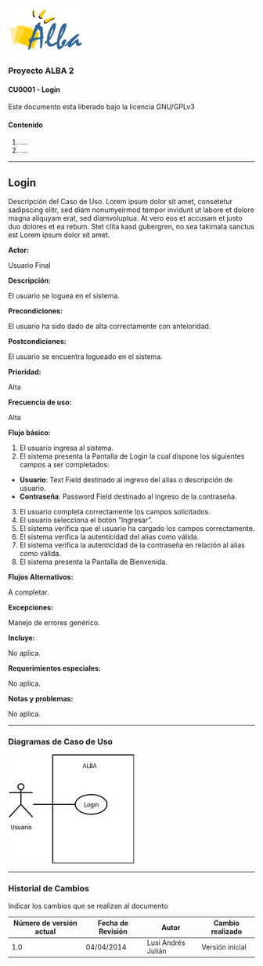 ![Logo](images/logo.png)

### Proyecto ALBA 2
#### CU0001 - Login

Este documento esta liberado bajo la licencia GNU/GPLv3

#### Contenido

1. ....
2. ....

---

## Login
Descripción del Caso de Uso. Lorem ipsum dolor sit amet, consetetur sadipscing elitr, 
sed diam nonumyeirmod tempor invidunt ut labore et dolore magna aliquyam erat, sed diamvoluptua. 
At vero eos et accusam et justo duo dolores et ea rebum. Stet clita kasd gubergren, 
no sea takimata sanctus est Lorem ipsum dolor sit amet.

**Actor:**

Usuario Final

**Descripción:**

El usuario se loguea en el sistema.

**Precondiciones:**

El usuario ha sido dado de alta correctamente con anteioridad.

**Postcondiciones:**

El usuario se encuentra logueado en el sistema.

**Prioridad:**

Alta

**Frecuencia de uso:**

Alta

**Flujo básico:**

1. El usuario ingresa al sistema.
2. El sistema presenta la Pantalla de Login la cual dispone los siguientes campos a ser completados:
  * **Usuario**: Text Field destinado al ingreso del alias o descripción de usuario. 
  * **Contraseña**: Password Field destinado al ingreso de la contraseña. 
3. El usuario completa correctamente los campos solicitados.
4. El usuario selecciona el botón “Ingresar”.
5. El sistema verifica que el usuario ha cargado los campos correctamente.
6. El sistema verifica la autenticidad del alias como válida.
7. El sistema verifica la autenticidad de la contraseña en relación al alias como válida.
8. El sistema presenta la Pantalla de Bienvenida.

**Flujos Alternativos:**

A completar.

**Excepciones:**

Manejo de errores genérico.

**Incluye:**

No aplica.

**Requerimientos especiales:**

No aplica.

**Notas y problemas:**

No aplica.

---

### Diagramas de Caso de Uso
![Diagrama Login](images/CU0001_1.png)

---

### Historial de Cambios
Indicar los cambios que se realizan al documento

| Número de versión actual | Fecha de Revisión | Autor | Cambio realizado |
| ------------------------ | ----------------- | ----- | ---------------- |
| 1.0 | 04/04/2014 | Lusi Andrés Julián | Versión inicial |
